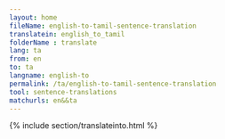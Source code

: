 ```yaml
---
layout: home
fileName: english-to-tamil-sentence-translation
translatein: english_to_tamil
folderName : translate
lang: ta
from: en
to: ta
langname: english-to
permalink: /ta/english-to-tamil-sentence-translation
tool: sentence-translations
matchurls: en&&ta
---
```

{% include section/translateinto.html %}
